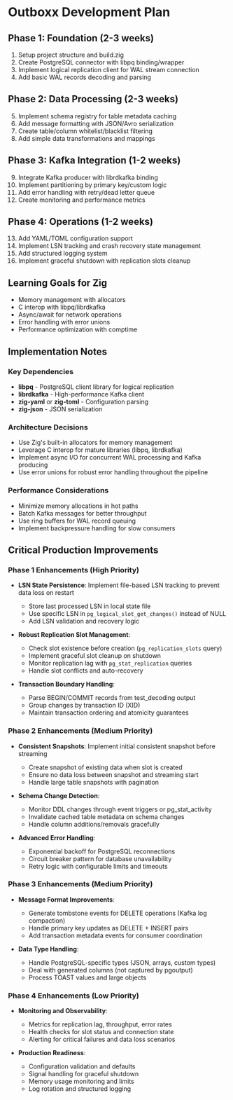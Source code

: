 # Outboxx Development Plan

## Phase 1: Foundation (2-3 weeks)
1. Setup project structure and build.zig
2. Create PostgreSQL connector with libpq binding/wrapper
3. Implement logical replication client for WAL stream connection
4. Add basic WAL records decoding and parsing

## Phase 2: Data Processing (2-3 weeks)
5. Implement schema registry for table metadata caching
6. Add message formatting with JSON/Avro serialization
7. Create table/column whitelist/blacklist filtering
8. Add simple data transformations and mappings

## Phase 3: Kafka Integration (1-2 weeks)
9. Integrate Kafka producer with librdkafka binding
10. Implement partitioning by primary key/custom logic
11. Add error handling with retry/dead letter queue
12. Create monitoring and performance metrics

## Phase 4: Operations (1-2 weeks)
13. Add YAML/TOML configuration support
14. Implement LSN tracking and crash recovery state management
15. Add structured logging system
16. Implement graceful shutdown with replication slots cleanup

## Learning Goals for Zig
- Memory management with allocators
- C interop with libpq/librdkafka
- Async/await for network operations
- Error handling with error unions
- Performance optimization with comptime

## Implementation Notes

### Key Dependencies
- **libpq** - PostgreSQL client library for logical replication
- **librdkafka** - High-performance Kafka client
- **zig-yaml** or **zig-toml** - Configuration parsing
- **zig-json** - JSON serialization

### Architecture Decisions
- Use Zig's built-in allocators for memory management
- Leverage C interop for mature libraries (libpq, librdkafka)
- Implement async I/O for concurrent WAL processing and Kafka producing
- Use error unions for robust error handling throughout the pipeline

### Performance Considerations
- Minimize memory allocations in hot paths
- Batch Kafka messages for better throughput
- Use ring buffers for WAL record queuing
- Implement backpressure handling for slow consumers

## Critical Production Improvements

### Phase 1 Enhancements (High Priority)
- **LSN State Persistence**: Implement file-based LSN tracking to prevent data loss on restart
  - Store last processed LSN in local state file
  - Use specific LSN in `pg_logical_slot_get_changes()` instead of NULL
  - Add LSN validation and recovery logic

- **Robust Replication Slot Management**:
  - Check slot existence before creation (`pg_replication_slots` query)
  - Implement graceful slot cleanup on shutdown
  - Monitor replication lag with `pg_stat_replication` queries
  - Handle slot conflicts and auto-recovery

- **Transaction Boundary Handling**:
  - Parse BEGIN/COMMIT records from test_decoding output
  - Group changes by transaction ID (XID)
  - Maintain transaction ordering and atomicity guarantees

### Phase 2 Enhancements (Medium Priority)
- **Consistent Snapshots**: Implement initial consistent snapshot before streaming
  - Create snapshot of existing data when slot is created
  - Ensure no data loss between snapshot and streaming start
  - Handle large table snapshots with pagination

- **Schema Change Detection**:
  - Monitor DDL changes through event triggers or pg_stat_activity
  - Invalidate cached table metadata on schema changes
  - Handle column additions/removals gracefully

- **Advanced Error Handling**:
  - Exponential backoff for PostgreSQL reconnections
  - Circuit breaker pattern for database unavailability
  - Retry logic with configurable limits and timeouts

### Phase 3 Enhancements (Medium Priority)
- **Message Format Improvements**:
  - Generate tombstone events for DELETE operations (Kafka log compaction)
  - Handle primary key updates as DELETE + INSERT pairs
  - Add transaction metadata events for consumer coordination

- **Data Type Handling**:
  - Handle PostgreSQL-specific types (JSON, arrays, custom types)
  - Deal with generated columns (not captured by pgoutput)
  - Process TOAST values and large objects

### Phase 4 Enhancements (Low Priority)
- **Monitoring and Observability**:
  - Metrics for replication lag, throughput, error rates
  - Health checks for slot status and connection state
  - Alerting for critical failures and data loss scenarios

- **Production Readiness**:
  - Configuration validation and defaults
  - Signal handling for graceful shutdown
  - Memory usage monitoring and limits
  - Log rotation and structured logging